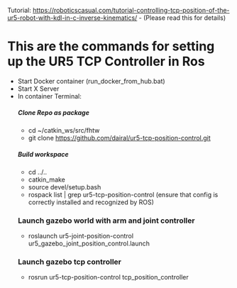 Tutorial: https://roboticscasual.com/tutorial-controlling-tcp-position-of-the-ur5-robot-with-kdl-in-c-inverse-kinematics/
    - (Please read this for details)

# This are the commands for setting up the UR5 TCP Controller in Ros
- Start Docker container (run_docker_from_hub.bat) 
- Start X Server 
- In container Terminal:
    ##### Clone Repo as package
    - cd ~/catkin_ws/src/fhtw
    - git clone https://github.com/dairal/ur5-tcp-position-control.git
    ##### Build workspace
    - cd ../..
    - catkin_make
    - source devel/setup.bash
    - rospack list | grep ur5-tcp-position-control (ensure that config is correctly installed and recognized by ROS)
    ### Launch gazebo world with arm and joint controller
    - roslaunch ur5-joint-position-control ur5_gazebo_joint_position_control.launch
    ### Launch gazebo tcp controller
    - rosrun ur5-tcp-position-control  tcp_position_controller
